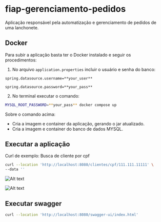 # fiap-gerenciamento-pedidos

Aplicação responsável pela automatização e gerenciamento de pedidos de uma lanchonete.

## Docker
Para subir a aplicação basta ter o Docker instalado e seguir os procedimentos:
1. No arquivo `application.properties` incluir o usuário e senha do banco:

`spring.datasource.username=**your_user**`

`spring.datasource.password=**your_pass**`

2. No terminal executar o comando:
```sh
MYSQL_ROOT_PASSWORD=**your_pass** docker compose up
```
Sobre o comando acima:
- Cria a imagem e container da aplicação, gerando o jar atualizado.
- Cria a imagem e container do banco de dados MYSQL.

## Executar a aplicação

Curl de exemplo: Busca de cliente por cpf
```sh
curl --location 'http://localhost:8080/clientes/cpf/111.111.11111' \
--data ''
```
  ![Alt text](https://raw.github.com/Everton91Almeida/fiap-gerenciamento-pedidos/main/docs/assets/Exemplo_imagem_endpoint.png)
  
  ![Alt text](https://raw.github.com/Everton91Almeida/fiap-gerenciamento-pedidos/main/docs/assets/Exemplo_imagem_banco.png)

## Executar swagger
```sh
curl --location 'http://localhost:8080/swagger-ui/index.html'
```